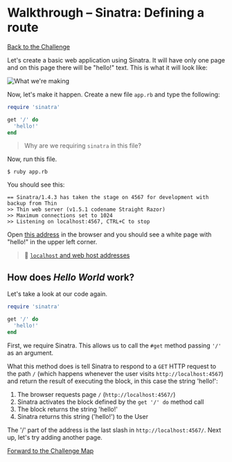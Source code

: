 # Walkthrough – Sinatra: Defining a route

[Back to the Challenge](../sinatra_defining_a_route.md)

Let's create a basic web application using Sinatra. It will have only one page and on this page there will be "hello!" text. This is what it will look like:

![What we're making](../images/first_sinatra_route.png)

Now, let's make it happen. Create a new file `app.rb` and type the following:

````ruby
require 'sinatra'

get '/' do
  'hello!'
end
````
> Why are we requiring `sinatra` in this file?

Now, run this file.

`$ ruby app.rb`

You should see this:

```
== Sinatra/1.4.3 has taken the stage on 4567 for development with backup from Thin
>> Thin web server (v1.5.1 codename Straight Razor)
>> Maximum connections set to 1024
>> Listening on localhost:4567, CTRL+C to stop
```

Open [this address](http://localhost:4567) in the browser and you should see a white page with "hello!" in the upper left corner.

> :pill: [`localhost` and web host addresses](../../../master/pills/localhost_web_addresses.md)

## How does _Hello World_ work?

Let's take a look at our code again.

````ruby
require 'sinatra'

get '/' do
  'hello!'
end
````

First, we require Sinatra. This allows us to call the `#get` method passing `'/'` as an argument.

What this method does is tell Sinatra to respond to a `GET` HTTP request to the path `/` (which happens whenever the user visits `http://localhost:4567`) and return the result of executing the block, in this case the string 'hello!':

1. The browser requests page `/` (`http://localhost:4567/`)
2. Sinatra activates the block defined by the `get '/' do` method call
3. The block returns the string 'hello!'
4. Sinatra returns this string ('hello!') to the  User

The '/' part of the address is the last slash in `http://localhost:4567/`. Next up, let's try adding another page.

[Forward to the Challenge Map](../README.md)



